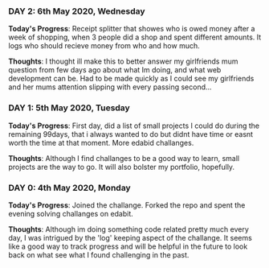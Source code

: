 ### DAY 2:  6th May 2020, Wednesday
**Today's Progress**: Receipt splitter that showes who is owed money after a week of shopping, when 3 people did a shop and spent different amounts. It logs who should recieve money from who and how much.

**Thoughts**: I thought ill make this to better answer my girlfriends mum question from few days ago about what Im doing, and what web development can be. Had to be made quickly as I could see my girlfriends and her mums attention slipping with every passing second...



### DAY 1:  5th May 2020, Tuesday
**Today's Progress**: First day, did a list of small projects I could do during the remaining 99days, that i always wanted to do but didnt have time or easnt worth the time at that moment. More edabid challanges.

**Thoughts**: Although I find challanges to be a good way to learn, small projects are the way to go. It will also bolster my portfolio, hopefully.



### DAY 0:  4th May 2020, Monday
**Today's Progress**: Joined the challange. Forked the repo and spent the evening solving challanges on edabit.

**Thoughts**: Although im doing something code related pretty much every day, I was intrigued by the 'log' keeping aspect of the challange. It seems like a good way to track progress and will be helpful in the future to look back on what see what I found challenging in the past.

